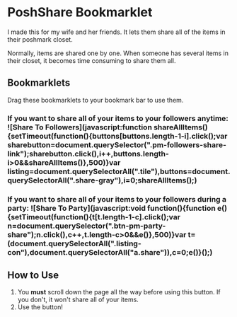 # PoshShare Bookmarklet

I made this for my wife and her friends. It lets them share all of the items in their poshmark closet.

Normally, items are shared one by one. When someone has several items in their closet, it becomes time consuming to
share them all.

## Bookmarklets

Drag these bookmarklets to your bookmark bar to use them.

### If you want to share all of your items to your followers anytime: ![Share To Followers](javascript:function shareAllItems(){setTimeout(function(){buttons[buttons.length-1-i].click();var sharebutton=document.querySelector(".pm-followers-share-link");sharebutton.click(),i++,buttons.length-i>0&&shareAllItems()},500)}var listing=document.querySelectorAll(".tile"),buttons=document.querySelectorAll(".share-gray"),i=0;shareAllItems();)

### If you want to share all of your items to your followers during a party: ![Share To Party](javascript:void function(){function e(){setTimeout(function(){t[t.length-1-c].click();var n=document.querySelector(".btn-pm-party-share");n.click(),c++,t.length-c>0&&e()},500)}var t=(document.querySelectorAll(".listing-con"),document.querySelectorAll("a.share")),c=0;e()}();)

## How to Use

1. You **must** scroll down the page all the way before using this button. If you don't, it won't share all of your items.
2. Use the button!
